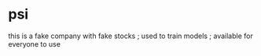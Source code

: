 # psi
this is a fake company with fake stocks ; used to train models ; available for everyone to use
